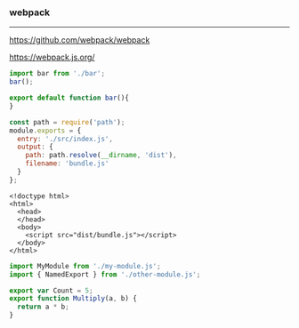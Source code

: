 ### webpack
---
https://github.com/webpack/webpack

https://webpack.js.org/

```js
import bar from './bar';
bar();

export default function bar(){
}

const path = require('path');
module.exports = {
  entry: './src/index.js',
  output: {
    path: path.resolve(__dirname, 'dist'),
    filename: 'bundle.js'
  }
};

```

```
<!doctype html>
<html>
  <head>
  </head>
  <body>
    <script src="dist/bundle.js"></script>
  </body>
</html>
```

```js
import MyModule from './my-module.js';
import { NamedExport } from './other-module.js';

export var Count = 5;
export function Multiply(a, b) {
  return a * b;
}
```


```
```


